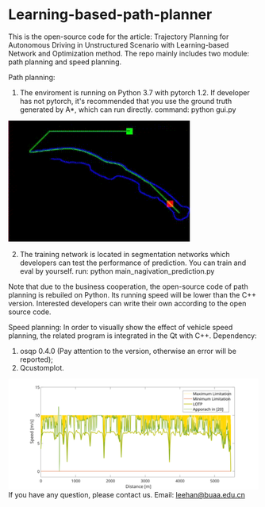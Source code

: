 # Learning-based-path-planner

This is the open-source code for the article: Trajectory Planning for Autonomous Driving in Unstructured Scenario with Learning-based Network and Optimization method. The repo mainly includes two module: path planning and speed planning.


Path planning:

1. The enviroment is running on Python 3.7 with pytorch 1.2. If developer has not pytorch, it's recommended that you use the ground truth generated by A*, which can run directly.
command: 
       python gui.py 

![image](https://github.com/studentlemon/Learning-based-path-planner/blob/main/MCTS%20result.gif)

2. The training network is located in segmentation networks which developers can test the performance of prediction. You can train and eval by yourself.
run: 
      python main_nagivation_prediction.py

Note that due to the business cooperation, the open-source code of path planning is rebuiled on Python. Its running speed will be lower than the C++ version. Interested developers can write their own according to the open source code. 


Speed planning:
In order to visually show the effect of vehicle speed planning, the related program is integrated in the Qt with C++. 
Dependency:  
1. osqp 0.4.0 (Pay attention to the version, otherwise an error will be reported);
2. Qcustomplot.

![image](https://github.com/studentlemon/Learning-based-path-planner/blob/main/speed.svg)
If you have any question, please contact us. 
Email: leehan@buaa.edu.cn

